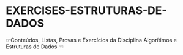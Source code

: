 # EXERCISES-ESTRUTURAS-DE-DADOS
☞Conteúdos, Listas, Provas e Exercícios da Disciplina Algorítimos e Estruturas de Dados ☜
